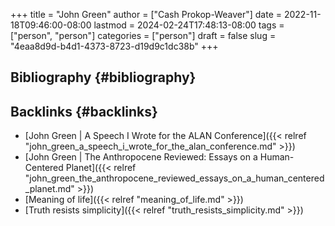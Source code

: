 +++
title = "John Green"
author = ["Cash Prokop-Weaver"]
date = 2022-11-18T09:46:00-08:00
lastmod = 2024-02-24T17:48:13-08:00
tags = ["person", "person"]
categories = ["person"]
draft = false
slug = "4eaa8d9d-b4d1-4373-8723-d19d9c1dc38b"
+++

## Bibliography {#bibliography}

<style>.csl-entry{text-indent: -1.5em; margin-left: 1.5em;}</style><div class="csl-bib-body">
</div>


## Backlinks {#backlinks}

-   [John Green | A Speech I Wrote for the ALAN Conference]({{< relref "john_green_a_speech_i_wrote_for_the_alan_conference.md" >}})
-   [John Green | The Anthropocene Reviewed: Essays on a Human-Centered Planet]({{< relref "john_green_the_anthropocene_reviewed_essays_on_a_human_centered_planet.md" >}})
-   [Meaning of life]({{< relref "meaning_of_life.md" >}})
-   [Truth resists simplicity]({{< relref "truth_resists_simplicity.md" >}})
